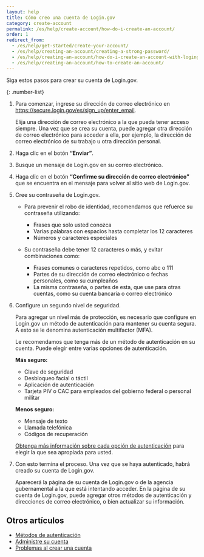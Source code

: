 ```yaml
---
layout: help
title: Cómo creo una cuenta de Login.gov
category: create-account
permalink: /es/help/create-account/how-do-i-create-an-account/
order: 1
redirect_from:
  - /es/help/get-started/create-your-account/
  - /es/help/creating-an-account/creating-a-strong-password/
  - /es/help/creating-an-account/how-do-i-create-an-account-with-logingov/
  - /es/help/creating-an-account/how-to-create-an-account/
---
```

Siga estos pasos para crear su cuenta de Login.gov.

{: .number-list}

1. Para comenzar, ingrese su dirección de correo electrónico en <https://secure.login.gov/es/sign_up/enter_email>.

   Elija una dirección de correo electrónico a la que pueda tener acceso siempre. Una vez que se crea su cuenta, puede agregar otra dirección de correo electrónico para acceder a ella, por ejemplo, la dirección de correo electrónico de su trabajo u otra dirección personal.

2. Haga clic en el botón **“Enviar”**.
3. Busque un mensaje de Login.gov en su correo electrónico.
4. Haga clic en el botón **“Confirme su dirección de correo electrónico”** que se encuentra en el mensaje para volver al sitio web de Login.gov.
5. Cree su contraseña de Login.gov.

   * Para prevenir el robo de identidad, recomendamos que refuerce su contraseña utilizando:
     * Frases que solo usted conozca
     * Varias palabras con espacios hasta completar los 12 caracteres
     * Números y caracteres especiales

   * Su contraseña debe tener 12 caracteres o más, y evitar combinaciones como:
     * Frases comunes o caracteres repetidos, como abc o 111
     * Partes de su dirección de correo electrónico o fechas personales, como su cumpleaños
     * La misma contraseña, o partes de esta, que use para otras cuentas, como su cuenta bancaria o correo electrónico

6. Configure un segundo nivel de seguridad.

   Para agregar un nivel más de protección, es necesario que configure en Login.gov un método de autenticación para mantener su cuenta segura. A esto se le denomina autenticación multifactor (MFA).

   Le recomendamos que tenga más de un método de autenticación en su cuenta. Puede elegir entre varias opciones de autenticación.

   **Más seguro:**

   * Clave de seguridad
   * Desbloqueo facial o táctil
   * Aplicación de autenticación
   * Tarjeta PIV o CAC para empleados del gobierno federal o personal militar

   **Menos seguro:**

   * Mensaje de texto
   * Llamada telefónica
   * Códigos de recuperación

   [Obtenga más información sobre cada opción de autenticación](/es/help/get-started/authentication-methods/) para elegir la que sea apropiada para usted.
7. Con esto termina el proceso. Una vez que se haya autenticado, habrá creado su cuenta de Login.gov.

   Aparecerá la página de su cuenta de Login.gov o de la agencia gubernamental a la que está intentando acceder. En la página de su cuenta de Login.gov, puede agregar otros métodos de autenticación y direcciones de correo electrónico, o bien actualizar su información.

## Otros artículos

* [Métodos de autenticación](/es/help/get-started/authentication-methods/)
* [Administre su cuenta](/es/help/manage-your-account/overview/)
* [Problemas al crear una cuenta](#)
